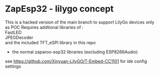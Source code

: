 # ZapEsp32 - lilygo concept

This is a hacked version of the main branch to support LilyGo devices only as POC
Requires addtional libraries of :  
FastLED  
JPEGDecoder  
and the included TFT_eSPI library in this repo  
+ the normal zaparoo-esp32 libraries (excluding ESP8266Audio)  
  
see https://github.com/Xinyuan-LilyGO/T-Embed-CC1101 for ide config settings  
